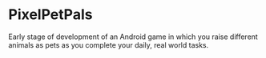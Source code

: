# PixelPetPals
Early stage of development of an Android game in which you raise different animals as pets as you complete your daily, real world tasks.
